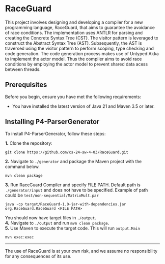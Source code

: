 ﻿# RaceGuard

This project involves designing and developing a compiler for a new programming language, RaceGuard, 
that aims to guarantee the avoidance of race conditions. 
The implementation uses ANTLR for parsing and creating the Concrete Syntax Tree (CST).
The visitor pattern is leveraged to construct the Abstract Syntax Tree (AST). Subsequently, the AST is traversed using the visitor pattern to perform scoping, type checking and code generation.
The code generation process makes use of Untyped Akka to implement the actor model.
Thus the compiler aims to avoid race conditions by employing the actor model to prevent shared data acess between threads.

## Prerequisites

Before you begin, ensure you have met the following requirements:

* You have installed the latest version of Java 21 and Maven 3.5 or later.

## Installing P4-ParserGenerator

To install P4-ParserGenerator, follow these steps:

**1.** Clone the repository:
```
git clone https://github.com/cs-24-sw-4-03/RaceGuard.git
```
**2.** Navigate to ```./generator``` and package the Maven project with the command below.
```
mvn clean package
```
**3.** Run RaceGuard Compiler and specify FILE PATH. Default path is ```./generator/input``` and does not have to be specified. Example of path could be ```test/non-sequential/MatrixMult.par```
```
java -cp target/RaceGuard-1.0-jar-with-dependencies.jar org.RaceGuard.RaceGuard <FILE PATH>
```
You should now have target files in ```./output```. <br>
**4.** Navigate to ```./output``` and run ```mvn clean package```.  <br>
**5.** Use Maven to execute the target code. This will run ```output.Main```
```
mvn exec:exec
```
---
The use of RaceGuard is at your own risk, and we assume no responsibility for any consequences of its use.

